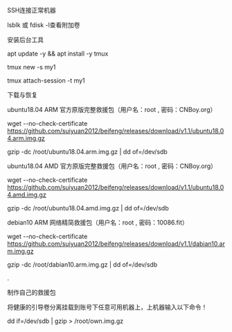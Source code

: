 SSH连接正常机器



lsblk 或 fdisk -l查看附加卷





安装后台工具

apt update -y && apt install -y tmux

tmux new -s my1

tmux attach-session -t my1





下载与恢复

ubuntu18.04 ARM 官方原版完整救援包（用户名：root , 密码：CNBoy.org） 

wget --no-check-certificate https://github.com/suiyuan2012/beifeng/releases/download/v1.1/ubuntu18.04.arm.img.gz 

gzip -dc /root/ubuntu18.04.arm.img.gz | dd of=/dev/sdb





ubuntu18.04 AMD 官方原版完整救援包（用户名：root , 密码：CNBoy.org） 

wget --no-check-certificate https://github.com/suiyuan2012/beifeng/releases/download/v1.1/ubuntu18.04.amd.img.gz 

gzip -dc /root/ubuntu18.04.amd.img.gz | dd of=/dev/sdb





debian10 ARM 网络精简救援包（用户名：root , 密码：10086.fit） 

wget --no-check-certificate https://github.com/suiyuan2012/beifeng/releases/download/v1.1/dabian10.arm.img.gz 

gzip -dc /root/dabian10.arm.img.gz | dd of=/dev/sdb

.

制作自己的救援包

将健康的引导卷分离挂载到账号下任意可用机器上，上机器输入以下命令！

dd if=/dev/sdb | gzip > /root/own.img.gz


